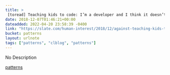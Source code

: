 ```yaml
---
title: > 
 [toread] Teaching kids to code: I’m a developer and I think it doesn’t actually teach important skills.
date: 2018-12-07T01:46:21+00:00
dateadded: 2022-04-20 23:58:39 -0400
link: "https://slate.com/human-interest/2018/12/against-teaching-kids-to-code-creativity-problem-solving.html"
bucket: patterns
layout: urlnote
tags: ["patterns", "clblog", "patterns"]
--- 
```

No Description
 <!-- end excerpt --> 
<div class='bucket'><a class='internal-link' href='/buckets/patterns'>patterns</a></div> 
